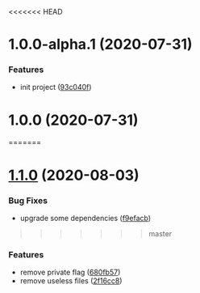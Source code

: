 <<<<<<< HEAD
# 1.0.0-alpha.1 (2020-07-31)


### Features

* init project ([93c040f](https://code.shihuo.cn/95fen-web-frontend/seed/js-module-template/commit/93c040fd3318338670abe59928b5f5b104e54652))

# 1.0.0 (2020-07-31)
=======
# [1.1.0](https://code.shihuo.cn/95fen-web-frontend/seed/js-module-template/compare/v1.0.0...v1.1.0) (2020-08-03)


### Bug Fixes

* upgrade some dependencies ([f9efacb](https://code.shihuo.cn/95fen-web-frontend/seed/js-module-template/commit/f9efacba54cea436e69fde823ef4521037f57432))
>>>>>>> master


### Features

* remove private flag ([680fb57](https://code.shihuo.cn/95fen-web-frontend/seed/js-module-template/commit/680fb579ca1c6561e38da558b24aef846dde858f))
* remove useless files ([2f16cc8](https://code.shihuo.cn/95fen-web-frontend/seed/js-module-template/commit/2f16cc8c136f1f365a3128a2d90a780bb1ee8c6e))
